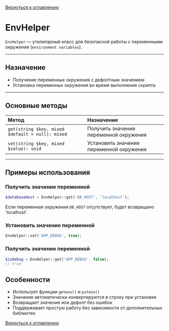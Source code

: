[Вернуться к оглавлению](../index.md)
# EnvHelper

`EnvHelper` — утилитарный класс для безопасной работы с переменными окружения (`environment variables`).

---

## Назначение

- Получение переменных окружения с дефолтным значением
- Установка переменных окружения во время выполнения скрипта

---

## Основные методы

| Метод | Назначение |
|:------|:-----------|
| `get(string $key, mixed $default = null): mixed` | Получить значение переменной окружения |
| `set(string $key, mixed $value): void` | Установить значение переменной окружения |

---

## Примеры использования

### Получить значение переменной

```php
$databaseHost = EnvHelper::get('DB_HOST', 'localhost');
```
Если переменная окружения `DB_HOST` отсутствует, будет возвращено 'localhost'.

### Установить значение переменной
```php
EnvHelper::set('APP_DEBUG', true);
```

### Получить значение переменной
```php
$isDebug = EnvHelper::get('APP_DEBUG', false);
// true
```

## Особенности
- Использует функции `getenv()` и `putenv()`
- Значения автоматически конвертируются в строку при установке
- Возвращает значение или дефолт без ошибок
- Поддерживает простую работу без зависимости от дополнительных библиотек

[Вернуться к оглавлению](../index.md)